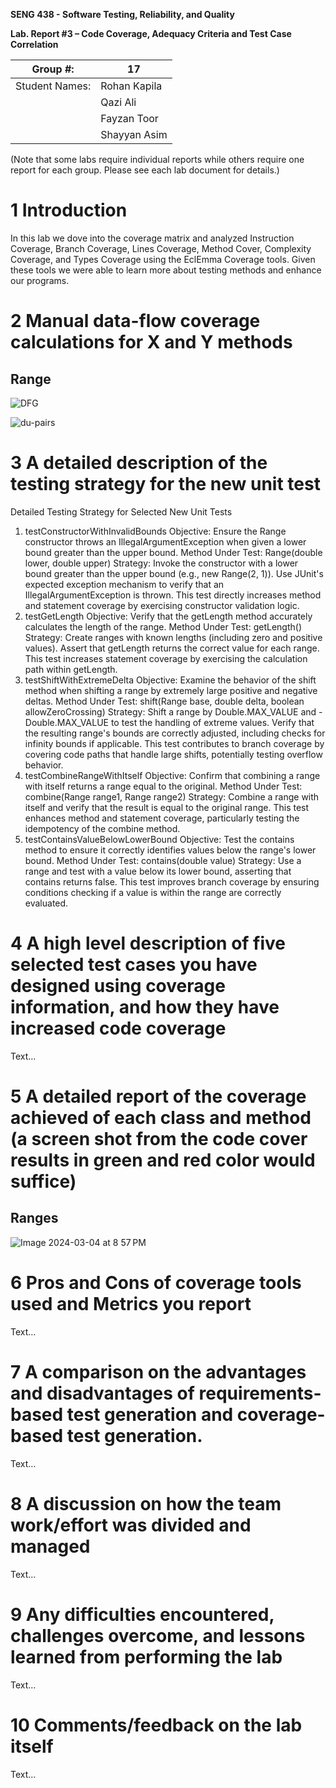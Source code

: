 **SENG 438 - Software Testing, Reliability, and Quality**

**Lab. Report #3 – Code Coverage, Adequacy Criteria and Test Case Correlation**

| Group \#:      |   17  |
| -------------- | --- |
| Student Names: |Rohan Kapila|
|                |Qazi Ali|
|                |Fayzan Toor|
|                |Shayyan Asim|

(Note that some labs require individual reports while others require one report
for each group. Please see each lab document for details.)

# 1 Introduction

In this lab we dove into the coverage matrix and analyzed Instruction Coverage, Branch Coverage, Lines Coverage, Method Cover, Complexity Coverage, and Types Coverage using the EclEmma Coverage tools. Given these tools we were able to learn more about testing methods and enhance our programs. 


# 2 Manual data-flow coverage calculations for X and Y methods
## Range
![DFG](https://github.com/seng438-winter-2024/seng438-a3-QaziSaboorr/assets/113058986/e5f4a536-d0b2-4ea2-91e8-2e84cee99c5c)

![du-pairs](https://github.com/seng438-winter-2024/seng438-a3-QaziSaboorr/assets/113058986/21ae0e27-7235-40e8-af85-25ac9970c1aa)


# 3 A detailed description of the testing strategy for the new unit test

Detailed Testing Strategy for Selected New Unit Tests
1. testConstructorWithInvalidBounds
Objective: Ensure the Range constructor throws an IllegalArgumentException when given a lower bound greater than the upper bound.
Method Under Test: Range(double lower, double upper)
Strategy:
Invoke the constructor with a lower bound greater than the upper bound (e.g., new Range(2, 1)).
Use JUnit's expected exception mechanism to verify that an IllegalArgumentException is thrown.
This test directly increases method and statement coverage by exercising constructor validation logic.
2. testGetLength
Objective: Verify that the getLength method accurately calculates the length of the range.
Method Under Test: getLength()
Strategy:
Create ranges with known lengths (including zero and positive values).
Assert that getLength returns the correct value for each range.
This test increases statement coverage by exercising the calculation path within getLength.
3. testShiftWithExtremeDelta
Objective: Examine the behavior of the shift method when shifting a range by extremely large positive and negative deltas.
Method Under Test: shift(Range base, double delta, boolean allowZeroCrossing)
Strategy:
Shift a range by Double.MAX_VALUE and -Double.MAX_VALUE to test the handling of extreme values.
Verify that the resulting range's bounds are correctly adjusted, including checks for infinity bounds if applicable.
This test contributes to branch coverage by covering code paths that handle large shifts, potentially testing overflow behavior.
4. testCombineRangeWithItself
Objective: Confirm that combining a range with itself returns a range equal to the original.
Method Under Test: combine(Range range1, Range range2)
Strategy:
Combine a range with itself and verify that the result is equal to the original range.
This test enhances method and statement coverage, particularly testing the idempotency of the combine method.
5. testContainsValueBelowLowerBound
Objective: Test the contains method to ensure it correctly identifies values below the range's lower bound.
Method Under Test: contains(double value)
Strategy:
Use a range and test with a value below its lower bound, asserting that contains returns false.
This test improves branch coverage by ensuring conditions checking if a value is within the range are correctly evaluated.

# 4 A high level description of five selected test cases you have designed using coverage information, and how they have increased code coverage

Text…

# 5 A detailed report of the coverage achieved of each class and method (a screen shot from the code cover results in green and red color would suffice)

## Ranges
![Image 2024-03-04 at 8 57 PM](https://github.com/seng438-winter-2024/seng438-a3-QaziSaboorr/assets/113058986/85da91d9-5e3a-48fc-aab7-6cedf087e85f)



# 6 Pros and Cons of coverage tools used and Metrics you report

Text…

# 7 A comparison on the advantages and disadvantages of requirements-based test generation and coverage-based test generation.

Text…

# 8 A discussion on how the team work/effort was divided and managed

Text…

# 9 Any difficulties encountered, challenges overcome, and lessons learned from performing the lab

Text…

# 10 Comments/feedback on the lab itself

Text…
